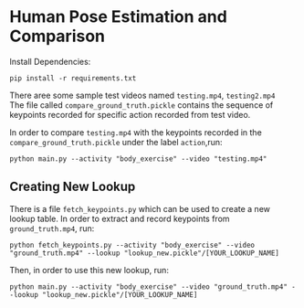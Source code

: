 # Human Pose Estimation and Comparison

Install Dependencies:
```
pip install -r requirements.txt
```
There aree some sample test videos named ```testing.mp4```, ```testing2.mp4```  
The file called ```compare_ground_truth.pickle``` contains the sequence of keypoints recorded for specific action recorded from test video.

In order to compare ```testing.mp4``` with the keypoints recorded in the ```compare_ground_truth.pickle``` under the label ```action```,run:
```
python main.py --activity "body_exercise" --video "testing.mp4"
```
## Creating New Lookup

There is a file ```fetch_keypoints.py``` which can be used to create a new lookup table. In order to extract and record keypoints from ```ground_truth.mp4```, run:
```
python fetch_keypoints.py --activity "body_exercise" --video "ground_truth.mp4" --lookup "lookup_new.pickle"/[YOUR_LOOKUP_NAME]
```
Then, in order to use this new lookup, run:
```
python main.py --activity "body_exercise" --video "ground_truth.mp4" --lookup "lookup_new.pickle"/[YOUR_LOOKUP_NAME]
```

